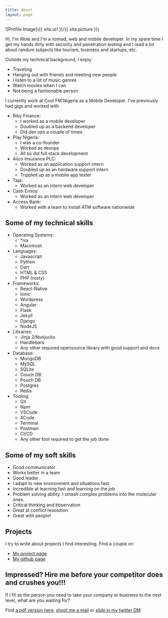 ```yaml
---
title: About
layout: page
---
```

![Profile Image]({{ site.url }}/{{ site.picture }})

Hi, I'm Wole and I'm a nomad, web and mobile developer. 
In my spare time I get my hands dirty with security and penetration testing 
and I read a lot about random subjects like tourism, business and startups, etc.  

Outside my technical background, I enjoy
- Traveling
- Hanging out with friends and meeting new people
- I listen to a lot of music genres
- Watch movies when I can
- Not being a fashionable person

I currently work at Cool FM Nigeria as a Mobile Developer. I've previously had gigs and worked with

- Riby Finance:
	- I worked as a mobile developer
	- Doubled up as a backend developer
	- Did dev ops a couple of times
- Play Nigeria:
	- I was a co-founder
	- Worked as devops
	- All so did full stack development
- Aiico Insurance PLC:
	- Worked as an application support intern
	- Doubled up as an hardware support intern
	- Trippled up as a mobile app tester
- Taja:
	- Worked as an intern web developer
- Cash Envoy:
	- Worked as an intern web developer
- Access Bank:
	- Worked with a team to install ATM software nationwide


## Some of my technical skills
- Operating Systems:
	- *nix
	- Macintosh
- Languages:
	- Javascript
	- Python
	- Dart
	- HTML & CSS
	- PHP (rusty)
- Frameworks:
	- React-Native
	- Ionic
	- Wordpress
	- Angular
	- Flask
	- Jekyll
	- Django
	- NodeJS
- Libraries:
	- Jinja 2/Nunjucks
	- Handlebars
	- Any other required opensource library with good support and docs
- Database:
	- MongoDB
	- MySQL
	- SQLite
	- Couch DB
	- Pouch DB
	- Postgres
	- Redis
- Tooling:
	- Git
	- Npm
	- VSCode
	- XCode
	- Terminal
	- Postman
	- CI/CD
	- Any other tool required to get the job done

## Some of my soft skills
- Good communicator
- Works better in a team
- Good leader
- I adapt to new environment and situations fast
- Incredible at learning fast and learning on the job
- Problem solving ability. I smash complex problems into the molecular ones.
- Critical thinking and bbservation
- Great at conflict resolution
- Great with people!

## Projects
I try to write about projects I find interesting. Find a couple on
- [My project page](/projects)  
- [My github page](https://github.com/mczlatan)  

## Impressed? Hire me before your competitor does and crushes you!!!
If I fit as the person you need to take your company or business to the next level, what are you waiting for?

Find [a pdf version here](), [shoot me a mail](/) or [slide in my twitter DM](/)  
